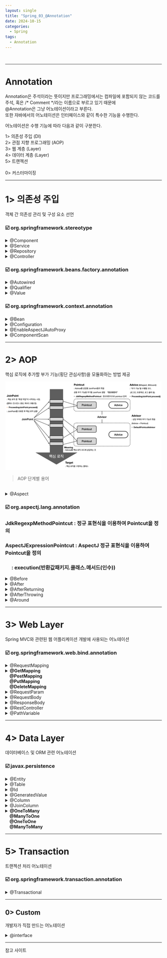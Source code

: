 ```yaml
---
layout: single
title: "Spring_03_@Annotation"
date: 2024-10-15
categories:
  - Spring
tags:
  - Annotation
---
```


<br>

---
# Annotation
Annotation은 주석이라는 뜻이지만 프로그래밍에서는 컴파일에 포함되지 않는 코드를 <br>
주석, 혹은 /* Comment */라는 이름으로 부르고 있기 때문에 <br>
@Annotation은 그냥 어노테이션이라고 부른다. <br>
또한 자바에서의 어노테이션은 인터페이스와 같이 특수한 기능을 수행한다. <br>


어노테이션은 수행 기능에 따라 다음과 같이 구분한다.<br>
> 
1> 의존성 주입 (DI) <br>
2> 관점 지향 프로그래밍 (AOP) <br>
3> 웹 계층 (Layer) <br>
4> 데이터 계층 (Layer) <br>
5> 트랜젝션 <br>
<br>
0> 커스터마이징 <br>

<hr>

# 1> 의존성 주입
객체 간 의존성 관리 및 구성 요소 선언 <br>

<h3>☑️ org.springframework.stereotype</h3>

<details>
<summary class="summary-title">@Component</summary>
<li class="font-lg">org.springframework.stereotype.Component</li>
<li class="font-lg">의존성 주입을 위한 기본 Annotation</li>
<li class="font-lg">개발자가 직접 작성한 Class를 Bean으로 등록하기 위한 어노테이션</li>
<li class="font-lg">@Configuration(ApplicationContext)의 @ComponentScan을 통해 <br>
&emsp;&emsp;자동으로 검색되어 Bean으로 등록된다.</li>

<details>
<summary>예시</summary>
<div markdown="1">

```java
@Component(value="testComponent")
public class ComponentClass {
	// private ComponentClass testComponent = new ComponenClass(); 와 같다.
}
```
</div>
</details>
</details>

<details>
<summary class="summary-title">@Service</summary>
<li class="font-lg">org.springframework.stereotype.Service</li>
<li class="font-lg">비즈니스 로직을 수행하는 Component</li>
<li class="font-lg">@Component와 동일하게 동작하지만 비즈니스 로직을 수행하는 클래스임을 명시할 때 작성한다.</li>
<details>
<summary>예시</summary>
<div markdown="1">

```java
@Service // @Component와 동일. 비즈니스 로직을 수행함을 명시
public class ServiceClass {
	// private ServiceClass serviceClass = new ServiceClass();	
}
```
</div>
</details>
</details>

<details>
<summary class="summary-title">@Repository</summary>
<li class="font-lg">org.springframework.stereotype.Repository</li>
<li class="font-lg">DAO _ DB와의 상호작용을 담당</li>
<li class="font-lg">예외 변환 (Exception Translation)</li>
<details>
<summary>예시</summary>
<div markdown="1">

```java
@Repository
public class TestDao {
	@Autowired
	private TestRepository repository; // sql문을 구현한 인터페이스 필드 멤버로 선언

	public List<TestDto> select() {
		return repository.findAll().stream().map( Test::toDto ).collect(Collectors.toList()); // 인터페이스의 반환값을 리턴
	}
}
```
</div>
</details>
</details>

<details>
<summary class="summary-title">@Controller</summary>
<li class="font-lg">org.springframework.stereotype.Controller</li>
<li class="font-lg">Spring MVC Controller 클래스</li>
<li class="font-lg">요청 처리 & 응답 반환</li>
<li class="font-lg">@RequestMapping과 함께 쓰인다.</li>
<details>
<summary>예시</summary>
<div markdown="1">

```java
@Controller
public class TestController {
	@Autowired // DB와 연결할 객체 @Repository를 필드 멤버로 활용
	private Dao dao;

	@GetMapping("/") // 요청 페이지가 없는 경우 welcome 페이지로 redirect
	public String index() {
		return "index"; // welcome page
	}
	@PostMapping("search") // 검색어를 전달하며 페이지를 요청할 경우 FormBean에 저장하여 Dao 메서드 호출
	public String search(Bean bean, org.springframework.ui.Model model) {
		model.addAttribute("list", dao.search(bean));
		return "result"; // templates/result.html 로 forward
	}
}
```
</div>
</details>
</details>


<h3>☑️ org.springframework.beans.factory.annotation</h3>

<details>
<summary class="summary-title">@Autowired</summary>
<li class="font-lg">org.springframework.beans.factory.annotation.Autowired</li>
<li class="font-lg">Constructor, setter, field에 사용</li>
<li class="font-lg">타입에 의한 매핑 (객체에 대한 의존성 : Bean 주입)</li>

<details>
<summary class="summary-title">Spring의 Bean 주입 3가지 방법</summary>
<ol>
<li class="font-lg">@Autowired</li>
<li class="font-lg">setter</li>
<li class="font-lg">@AllArgsConstructor (권장)</li>
</ol>
</details>

<details>
<summary>예시</summary>
<div markdown="1">

```java
@어노테이션
public class 클래스 {
	@Aurowired // 구현체를 주입받는다 
	private TestInterface interface; // 필드 인젝션

	@Autowired
	private Constructor(TestClass test) { // 생성자 인젝션
		this test = test;
	}
}
```
</div>
</details>
</details>


<details>
<summary class="summary-title">@Qualifier</summary>
<li class="font-lg">org.springframework.beans.factory.annotation.Qualifier</li>
<li class="font-lg">Bean으로 등록된 객체의 ID를 통해 주입받는다</li>
<li class="font-lg">@Autowired와 함께 쓰이며 타입이 아닌 Bean의 Id에 매핑할 때 쓰인다.</li>
<li class="font-lg">
	Bean객체의 ID를 찾지 못할 경우 <br>
	⛔️ 'NoSuchBeanDefinitionException' 발생 <br>
&emsp;&emsp;자연스럽게 Bean Id에 오타는 없는지 확인한다.
</li>
<details>
<summary>예시</summary>
<div markdown="1">

```java
@어노테이션
public class 클래스 {
	@Aurowired 
	@Qualifier(value="testImpl") // Bean의 ID와 매핑
	private TestInterface interface;
}
```
</div>
</details>
</details>


<details>
<summary class="summary-title">@Value</summary>
<li class="font-lg">org.springframework.beans.factory.annotation.Value</li>
<li class="font-lg">설정 파일(application.properties 또는 application.yml)에서 값을 읽어와 주입할 때 사용</li>
<li class="font-lg">멤버에 작성한다. _ 외부 클래스의 name값을 주입</li>
<details>
<summary>예시</summary>
<div markdown="1">

```java
	@Value("dataInfo.name") // 1> 외부 클래스의 name 값을 주입
	private String name; // name = dataInfo.getName(); 과 동일
	private String part;

	@Autowired // 어노테이션을 작성하지 않으면 주입되지 않는다. (당연한 얘기) 
	// xml 에서 <constructor-arg value="전산부"/> 를 입력 시 xml 설정값이 주입된다.
	public MyProcess(@Value("총무부") String part) { // @Value("#{dataInfo.part}") String part 가능
		this.part = part;	// 2> 생성자를 통해 part가 주입된다.
	}
```
</div>
</details>

<details>
<summary>예시 전문</summary>
<div markdown="1">

```java
package anno3_etc;

import org.springframework.beans.factory.annotation.Autowired;
import org.springframework.beans.factory.annotation.Value;
import org.springframework.stereotype.Service;

@Service // 비즈니스 로직을 수행할 클래스 : Service
public class MyProcess {
	// TODO 1015 Spring 05 _ 기타 어노테이션 _ SpEL _ @Value
	// SpEL : 동적으로 표현식을 해석.
	// #{표현식} : @Component로 작성된 클래스를 앞글자 소문자의 변수에 접근하여 getter()를 호출할 수 있다.

	// @Value는 멤버에 작성한다. : 1> 외부 클래스의 name값을 주입
	@Value("#{dataInfo.name}") // getName() 메서드를 호출한다.
	private String name;
	private String part;

	public MyProcess() {
		
	}
	
	@Autowired // 어노테이션을 작성하지 않으면 주입되지 않는다. (당연한 얘기) 
	// xml 에서 <constructor-arg value="전산부"/> 를 입력 시 xml 설정값이 주입된다.
	public MyProcess(@Value("총무부") String part) { // @Value("#{dataInfo.part}") String part 가능
		this.part = part;	// 2> 생성자를 통해 part가 주입된다.
	}
	
	@Value("#{dataInfo.job}") // public 으로 선언했기 때문에 바로 접근할 수 있다.
	private String job; 
	
	@Value("100")		// 새로운 변수에 값을 주입할 수도 있다.
	private int height;
	
	@Value("1, 2, 3, 4")	// 배열을 저장할 수도 있다.
	private int arr[];
	
	public void showResult () {
		System.out.println("name : " + name);
		System.out.println("part : " + part);
		System.out.println("job : " + job);
		System.out.println("height + 3 : " + (height + 3));
		System.out.println("arr : " + arr[0] + " " + arr[3]);
	}
}
```
</div>
</details>
</details>


<h3>☑️ org.springframework.context.annotation</h3>

<details>
<summary class="summary-title">@Bean</summary>
<li class="font-lg">org.springframework.context.annotation.Bean</li>
<li class="font-lg">개발자가 직접 제어가 불가능한 외부 라이브러리 등을 Bean으로 만들 때 사용되는 어노테이션</li>
<li class="font-lg">메서드를 통해서 Bean 정의</li>
<li class="font-lg">메서드의 반환 객체를 Spring 컨테이너 Bean으로 등록</li>
<details>
<summary>예시</summary>
<div markdown="1">

```java
@어노테이션
public class 클래스 {
	// ArrayList를 반환하며 Bean으로 등록한다. 
	// ArrayList<String> testArrayList = new ArrayList<>(); 와 동일
	@Bean(name="testArrayList") 
	public ArrayList<String> array() {
		return new ArrayList<String>();
	}
}
```
</div>
</details>
</details>


<details>
<summary class="summary-title">@Configuration</summary>
<li class="font-lg">org.springframework.context.annotation.Configuration</li>
<li class="font-lg">Spring 설정 클래스를 정의</li>

<details>
<summary>예시</summary>

<pre><code>
 &#064;Configuration
 public class AppConfig {
     &#064;Bean
     public MyBean myBean() {
         // instantiate, configure and return bean ...
     }
 }
</code></pre>

</details>

<details>
<summary>API 내용 확인</summary>
<div markdown="1">

```java
/*
 * Copyright 2002-2023 the original author or authors.
 *
 * Licensed under the Apache License, Version 2.0 (the "License");
 * you may not use this file except in compliance with the License.
 * You may obtain a copy of the License at
 *
 *      https://www.apache.org/licenses/LICENSE-2.0
 *
 * Unless required by applicable law or agreed to in writing, software
 * distributed under the License is distributed on an "AS IS" BASIS,
 * WITHOUT WARRANTIES OR CONDITIONS OF ANY KIND, either express or implied.
 * See the License for the specific language governing permissions and
 * limitations under the License.
 */

package org.springframework.context.annotation;

import java.lang.annotation.Documented;
import java.lang.annotation.ElementType;
import java.lang.annotation.Retention;
import java.lang.annotation.RetentionPolicy;
import java.lang.annotation.Target;

import org.springframework.beans.factory.annotation.Autowired;
import org.springframework.beans.factory.annotation.Value;
import org.springframework.core.annotation.AliasFor;
import org.springframework.stereotype.Component;

/**
 * Indicates that a class declares one or more {@link Bean @Bean} methods and
 * may be processed by the Spring container to generate bean definitions and
 * service requests for those beans at runtime, for example:
 *
 * <pre class="code">
 * &#064;Configuration
 * public class AppConfig {
 *
 *     &#064;Bean
 *     public MyBean myBean() {
 *         // instantiate, configure and return bean ...
 *     }
 * }</pre>
 *
 * <h2>Bootstrapping {@code @Configuration} classes</h2>
 *
 * <h3>Via {@code AnnotationConfigApplicationContext}</h3>
 *
 * <p>{@code @Configuration} classes are typically bootstrapped using either
 * {@link AnnotationConfigApplicationContext} or its web-capable variant,
 * {@link org.springframework.web.context.support.AnnotationConfigWebApplicationContext
 * AnnotationConfigWebApplicationContext}. A simple example with the former follows:
 *
 * <pre class="code">
 * AnnotationConfigApplicationContext ctx = new AnnotationConfigApplicationContext();
 * ctx.register(AppConfig.class);
 * ctx.refresh();
 * MyBean myBean = ctx.getBean(MyBean.class);
 * // use myBean ...
 * </pre>
 *
 * <p>See the {@link AnnotationConfigApplicationContext} javadocs for further details, and see
 * {@link org.springframework.web.context.support.AnnotationConfigWebApplicationContext
 * AnnotationConfigWebApplicationContext} for web configuration instructions in a
 * {@code Servlet} container.
 *
 * <h3>Via Spring {@code <beans>} XML</h3>
 *
 * <p>As an alternative to registering {@code @Configuration} classes directly against an
 * {@code AnnotationConfigApplicationContext}, {@code @Configuration} classes may be
 * declared as normal {@code <bean>} definitions within Spring XML files:
 *
 * <pre class="code">
 * &lt;beans&gt;
 *    &lt;context:annotation-config/&gt;
 *    &lt;bean class="com.acme.AppConfig"/&gt;
 * &lt;/beans&gt;
 * </pre>
 *
 * <p>In the example above, {@code <context:annotation-config/>} is required in order to
 * enable {@link ConfigurationClassPostProcessor} and other annotation-related
 * post processors that facilitate handling {@code @Configuration} classes.
 *
 * <h3>Via component scanning</h3>
 *
 * <p>Since {@code @Configuration} is meta-annotated with {@link Component @Component},
 * {@code @Configuration} classes are candidates for component scanning &mdash;
 * for example, using {@link ComponentScan @ComponentScan} or Spring XML's
 * {@code <context:component-scan/>} element &mdash; and therefore may also take
 * advantage of {@link Autowired @Autowired}/{@link jakarta.inject.Inject @Inject}
 * like any regular {@code @Component}. In particular, if a single constructor is
 * present, autowiring semantics will be applied transparently for that constructor:
 *
 * <pre class="code">
 * &#064;Configuration
 * public class AppConfig {
 *
 *     private final SomeBean someBean;
 *
 *     public AppConfig(SomeBean someBean) {
 *         this.someBean = someBean;
 *     }
 *
 *     // &#064;Bean definition using "SomeBean"
 *
 * }</pre>
 *
 * <p>{@code @Configuration} classes may not only be bootstrapped using component
 * scanning, but may also themselves <em>configure</em> component scanning using
 * the {@link ComponentScan @ComponentScan} annotation:
 *
 * <pre class="code">
 * &#064;Configuration
 * &#064;ComponentScan("com.acme.app.services")
 * public class AppConfig {
 *     // various &#064;Bean definitions ...
 * }</pre>
 *
 * <p>See the {@link ComponentScan @ComponentScan} javadocs for details.
 *
 * <h2>Working with externalized values</h2>
 *
 * <h3>Using the {@code Environment} API</h3>
 *
 * <p>Externalized values may be looked up by injecting the Spring
 * {@link org.springframework.core.env.Environment} into a {@code @Configuration}
 * class &mdash; for example, using the {@code @Autowired} annotation:
 *
 * <pre class="code">
 * &#064;Configuration
 * public class AppConfig {
 *
 *     &#064;Autowired Environment env;
 *
 *     &#064;Bean
 *     public MyBean myBean() {
 *         MyBean myBean = new MyBean();
 *         myBean.setName(env.getProperty("bean.name"));
 *         return myBean;
 *     }
 * }</pre>
 *
 * <p>Properties resolved through the {@code Environment} reside in one or more "property
 * source" objects, and {@code @Configuration} classes may contribute property sources to
 * the {@code Environment} object using the {@link PropertySource @PropertySource}
 * annotation:
 *
 * <pre class="code">
 * &#064;Configuration
 * &#064;PropertySource("classpath:/com/acme/app.properties")
 * public class AppConfig {
 *
 *     &#064;Inject Environment env;
 *
 *     &#064;Bean
 *     public MyBean myBean() {
 *         return new MyBean(env.getProperty("bean.name"));
 *     }
 * }</pre>
 *
 * <p>See the {@link org.springframework.core.env.Environment Environment}
 * and {@link PropertySource @PropertySource} javadocs for further details.
 *
 * <h3>Using the {@code @Value} annotation</h3>
 *
 * <p>Externalized values may be injected into {@code @Configuration} classes using
 * the {@link Value @Value} annotation:
 *
 * <pre class="code">
 * &#064;Configuration
 * &#064;PropertySource("classpath:/com/acme/app.properties")
 * public class AppConfig {
 *
 *     &#064;Value("${bean.name}") String beanName;
 *
 *     &#064;Bean
 *     public MyBean myBean() {
 *         return new MyBean(beanName);
 *     }
 * }</pre>
 *
 * <p>This approach is often used in conjunction with Spring's
 * {@link org.springframework.context.support.PropertySourcesPlaceholderConfigurer
 * PropertySourcesPlaceholderConfigurer} that can be enabled <em>automatically</em>
 * in XML configuration via {@code <context:property-placeholder/>} or <em>explicitly</em>
 * in a {@code @Configuration} class via a dedicated {@code static} {@code @Bean} method
 * (see "a note on BeanFactoryPostProcessor-returning {@code @Bean} methods" of
 * {@link Bean @Bean}'s javadocs for details). Note, however, that explicit registration
 * of a {@code PropertySourcesPlaceholderConfigurer} via a {@code static} {@code @Bean}
 * method is typically only required if you need to customize configuration such as the
 * placeholder syntax, etc. Specifically, if no bean post-processor (such as a
 * {@code PropertySourcesPlaceholderConfigurer}) has registered an <em>embedded value
 * resolver</em> for the {@code ApplicationContext}, Spring will register a default
 * <em>embedded value resolver</em> which resolves placeholders against property sources
 * registered in the {@code Environment}. See the section below on composing
 * {@code @Configuration} classes with Spring XML using {@code @ImportResource}; see
 * the {@link Value @Value} javadocs; and see the {@link Bean @Bean} javadocs for details
 * on working with {@code BeanFactoryPostProcessor} types such as
 * {@code PropertySourcesPlaceholderConfigurer}.
 *
 * <h2>Composing {@code @Configuration} classes</h2>
 *
 * <h3>With the {@code @Import} annotation</h3>
 *
 * <p>{@code @Configuration} classes may be composed using the {@link Import @Import} annotation,
 * similar to the way that {@code <import>} works in Spring XML. Because
 * {@code @Configuration} objects are managed as Spring beans within the container,
 * imported configurations may be injected &mdash; for example, via constructor injection:
 *
 * <pre class="code">
 * &#064;Configuration
 * public class DatabaseConfig {
 *
 *     &#064;Bean
 *     public DataSource dataSource() {
 *         // instantiate, configure and return DataSource
 *     }
 * }
 *
 * &#064;Configuration
 * &#064;Import(DatabaseConfig.class)
 * public class AppConfig {
 *
 *     private final DatabaseConfig dataConfig;
 *
 *     public AppConfig(DatabaseConfig dataConfig) {
 *         this.dataConfig = dataConfig;
 *     }
 *
 *     &#064;Bean
 *     public MyBean myBean() {
 *         // reference the dataSource() bean method
 *         return new MyBean(dataConfig.dataSource());
 *     }
 * }</pre>
 *
 * <p>Now both {@code AppConfig} and the imported {@code DatabaseConfig} can be bootstrapped
 * by registering only {@code AppConfig} against the Spring context:
 *
 * <pre class="code">
 * new AnnotationConfigApplicationContext(AppConfig.class);</pre>
 *
 * <h3>With the {@code @Profile} annotation</h3>
 *
 * <p>{@code @Configuration} classes may be marked with the {@link Profile @Profile} annotation to
 * indicate they should be processed only if a given profile or profiles are <em>active</em>:
 *
 * <pre class="code">
 * &#064;Profile("development")
 * &#064;Configuration
 * public class EmbeddedDatabaseConfig {
 *
 *     &#064;Bean
 *     public DataSource dataSource() {
 *         // instantiate, configure and return embedded DataSource
 *     }
 * }
 *
 * &#064;Profile("production")
 * &#064;Configuration
 * public class ProductionDatabaseConfig {
 *
 *     &#064;Bean
 *     public DataSource dataSource() {
 *         // instantiate, configure and return production DataSource
 *     }
 * }</pre>
 *
 * <p>Alternatively, you may also declare profile conditions at the {@code @Bean} method level
 * &mdash; for example, for alternative bean variants within the same configuration class:
 *
 * <pre class="code">
 * &#064;Configuration
 * public class ProfileDatabaseConfig {
 *
 *     &#064;Bean("dataSource")
 *     &#064;Profile("development")
 *     public DataSource embeddedDatabase() { ... }
 *
 *     &#064;Bean("dataSource")
 *     &#064;Profile("production")
 *     public DataSource productionDatabase() { ... }
 * }</pre>
 *
 * <p>See the {@link Profile @Profile} and {@link org.springframework.core.env.Environment}
 * javadocs for further details.
 *
 * <h3>With Spring XML using the {@code @ImportResource} annotation</h3>
 *
 * <p>As mentioned above, {@code @Configuration} classes may be declared as regular Spring
 * {@code <bean>} definitions within Spring XML files. It is also possible to
 * import Spring XML configuration files into {@code @Configuration} classes using
 * the {@link ImportResource @ImportResource} annotation. Bean definitions imported from
 * XML can be injected &mdash; for example, using the {@code @Inject} annotation:
 *
 * <pre class="code">
 * &#064;Configuration
 * &#064;ImportResource("classpath:/com/acme/database-config.xml")
 * public class AppConfig {
 *
 *     &#064;Inject DataSource dataSource; // from XML
 *
 *     &#064;Bean
 *     public MyBean myBean() {
 *         // inject the XML-defined dataSource bean
 *         return new MyBean(this.dataSource);
 *     }
 * }</pre>
 *
 * <h3>With nested {@code @Configuration} classes</h3>
 *
 * <p>{@code @Configuration} classes may be nested within one another as follows:
 *
 * <pre class="code">
 * &#064;Configuration
 * public class AppConfig {
 *
 *     &#064;Inject DataSource dataSource;
 *
 *     &#064;Bean
 *     public MyBean myBean() {
 *         return new MyBean(dataSource);
 *     }
 *
 *     &#064;Configuration
 *     static class DatabaseConfig {
 *         &#064;Bean
 *         DataSource dataSource() {
 *             return new EmbeddedDatabaseBuilder().build();
 *         }
 *     }
 * }</pre>
 *
 * <p>When bootstrapping such an arrangement, only {@code AppConfig} need be registered
 * against the application context. By virtue of being a nested {@code @Configuration}
 * class, {@code DatabaseConfig} <em>will be registered automatically</em>. This avoids
 * the need to use an {@code @Import} annotation when the relationship between
 * {@code AppConfig} and {@code DatabaseConfig} is already implicitly clear.
 *
 * <p>Note also that nested {@code @Configuration} classes can be used to good effect
 * with the {@code @Profile} annotation to provide two options of the same bean to the
 * enclosing {@code @Configuration} class.
 *
 * <h2>Configuring lazy initialization</h2>
 *
 * <p>By default, {@code @Bean} methods will be <em>eagerly instantiated</em> at container
 * bootstrap time.  To avoid this, {@code @Configuration} may be used in conjunction with
 * the {@link Lazy @Lazy} annotation to indicate that all {@code @Bean} methods declared
 * within the class are by default lazily initialized. Note that {@code @Lazy} may be used
 * on individual {@code @Bean} methods as well.
 *
 * <h2>Testing support for {@code @Configuration} classes</h2>
 *
 * <p>The Spring <em>TestContext framework</em> available in the {@code spring-test} module
 * provides the {@code @ContextConfiguration} annotation which can accept an array of
 * <em>component class</em> references &mdash; typically {@code @Configuration} or
 * {@code @Component} classes.
 *
 * <pre class="code">
 * &#064;ExtendWith(SpringExtension.class)
 * &#064;ContextConfiguration(classes = {AppConfig.class, DatabaseConfig.class})
 * class MyTests {
 *
 *     &#064;Autowired MyBean myBean;
 *
 *     &#064;Autowired DataSource dataSource;
 *
 *     &#064;Test
 *     void test() {
 *         // assertions against myBean ...
 *     }
 * }</pre>
 *
 * <p>See the
 * <a href="https://docs.spring.io/spring/docs/current/spring-framework-reference/testing.html#testcontext-framework">TestContext framework</a>
 * reference documentation for details.
 *
 * <h2>Enabling built-in Spring features using {@code @Enable} annotations</h2>
 *
 * <p>Spring features such as asynchronous method execution, scheduled task execution,
 * annotation driven transaction management, and even Spring MVC can be enabled and
 * configured from {@code @Configuration} classes using their respective "{@code @Enable}"
 * annotations. See
 * {@link org.springframework.scheduling.annotation.EnableAsync @EnableAsync},
 * {@link org.springframework.scheduling.annotation.EnableScheduling @EnableScheduling},
 * {@link org.springframework.transaction.annotation.EnableTransactionManagement @EnableTransactionManagement},
 * {@link org.springframework.context.annotation.EnableAspectJAutoProxy @EnableAspectJAutoProxy},
 * and {@link org.springframework.web.servlet.config.annotation.EnableWebMvc @EnableWebMvc}
 * for details.
 *
 * <h2>Constraints when authoring {@code @Configuration} classes</h2>
 *
 * <ul>
 * <li>Configuration classes must be provided as classes (i.e. not as instances returned
 * from factory methods), allowing for runtime enhancements through a generated subclass.
 * <li>Configuration classes must be non-final (allowing for subclasses at runtime),
 * unless the {@link #proxyBeanMethods() proxyBeanMethods} flag is set to {@code false}
 * in which case no runtime-generated subclass is necessary.
 * <li>Configuration classes must be non-local (i.e. may not be declared within a method).
 * <li>Any nested configuration classes must be declared as {@code static}.
 * <li>{@code @Bean} methods may not in turn create further configuration classes
 * (any such instances will be treated as regular beans, with their configuration
 * annotations remaining undetected).
 * </ul>
 *
 * @author Rod Johnson
 * @author Chris Beams
 * @author Juergen Hoeller
 * @since 3.0
 * @see Bean
 * @see Profile
 * @see Import
 * @see ImportResource
 * @see ComponentScan
 * @see Lazy
 * @see PropertySource
 * @see AnnotationConfigApplicationContext
 * @see ConfigurationClassPostProcessor
 * @see org.springframework.core.env.Environment
 * @see org.springframework.test.context.ContextConfiguration
 */
@Target(ElementType.TYPE)
@Retention(RetentionPolicy.RUNTIME)
@Documented
@Component
public @interface Configuration {

	/**
	 * Explicitly specify the name of the Spring bean definition associated with the
	 * {@code @Configuration} class. If left unspecified (the common case), a bean
	 * name will be automatically generated.
	 * <p>The custom name applies only if the {@code @Configuration} class is picked
	 * up via component scanning or supplied directly to an
	 * {@link AnnotationConfigApplicationContext}. If the {@code @Configuration} class
	 * is registered as a traditional XML bean definition, the name/id of the bean
	 * element will take precedence.
	 * <p>Alias for {@link Component#value}.
	 * @return the explicit component name, if any (or empty String otherwise)
	 * @see AnnotationBeanNameGenerator
	 */
	@AliasFor(annotation = Component.class)
	String value() default "";

	/**
	 * Specify whether {@code @Bean} methods should get proxied in order to enforce
	 * bean lifecycle behavior, e.g. to return shared singleton bean instances even
	 * in case of direct {@code @Bean} method calls in user code. This feature
	 * requires method interception, implemented through a runtime-generated CGLIB
	 * subclass which comes with limitations such as the configuration class and
	 * its methods not being allowed to declare {@code final}.
	 * <p>The default is {@code true}, allowing for 'inter-bean references' via direct
	 * method calls within the configuration class as well as for external calls to
	 * this configuration's {@code @Bean} methods, e.g. from another configuration class.
	 * If this is not needed since each of this particular configuration's {@code @Bean}
	 * methods is self-contained and designed as a plain factory method for container use,
	 * switch this flag to {@code false} in order to avoid CGLIB subclass processing.
	 * <p>Turning off bean method interception effectively processes {@code @Bean}
	 * methods individually like when declared on non-{@code @Configuration} classes,
	 * a.k.a. "@Bean Lite Mode" (see {@link Bean @Bean's javadoc}). It is therefore
	 * behaviorally equivalent to removing the {@code @Configuration} stereotype.
	 * @since 5.2
	 */
	boolean proxyBeanMethods() default true;

	/**
	 * Specify whether {@code @Bean} methods need to have unique method names,
	 * raising an exception otherwise in order to prevent accidental overloading.
	 * <p>The default is {@code true}, preventing accidental method overloads which
	 * get interpreted as overloaded factory methods for the same bean definition
	 * (as opposed to separate bean definitions with individual conditions etc).
	 * Switch this flag to {@code false} in order to allow for method overloading
	 * according to those semantics, accepting the risk for accidental overlaps.
	 * @since 6.0
	 */
	boolean enforceUniqueMethods() default true;

}
```
</div>
</details>
</details>


<details>
<summary class="summary-title">@EnableAspectJAutoProxy</summary>
<li class="font-lg">org.springframework.context.annotation.EnableAspectJAutoProxy</li>
<li class="font-lg">@Aspect 어노테이션이 있는 부가 기능을 처리</li>
<li class="font-lg">@Configuration과 함께 쓰인다.</li>
<li class="font-lg">&lt;aop:aspectj-autoproxy&gt; XML element와 유사</li>
<br>
<li class="font-lg">Spring AOP : Dynamic Proxy _ 인터페이스를 구현해서 객체에 간접적으로 접근</li>
<li class="font-lg">AspectJ AOP : BCI (Byte Code Instrumentation) _ 바이트 코드를 직접 수정</li>
<br>
<li class="font-lg">(proxyTargetClass = true) : </li>

<details>
<summary>API 내용 확인</summary>

<details>
<summary>View Comments</summary>

<div markdown="1">

```java
/*
 * Copyright 2002-2021 the original author or authors.
 *
 * Licensed under the Apache License, Version 2.0 (the "License");
 * you may not use this file except in compliance with the License.
 * You may obtain a copy of the License at
 *
 *      https://www.apache.org/licenses/LICENSE-2.0
 *
 * Unless required by applicable law or agreed to in writing, software
 * distributed under the License is distributed on an "AS IS" BASIS,
 * WITHOUT WARRANTIES OR CONDITIONS OF ANY KIND, either express or implied.
 * See the License for the specific language governing permissions and
 * limitations under the License.
 */

package org.springframework.context.annotation;

import java.lang.annotation.Documented;
import java.lang.annotation.ElementType;
import java.lang.annotation.Retention;
import java.lang.annotation.RetentionPolicy;
import java.lang.annotation.Target;

/**
 * Enables support for handling components marked with AspectJ's {@code @Aspect} annotation,
 * similar to functionality found in Spring's {@code <aop:aspectj-autoproxy>} XML element.
 * To be used on @{@link Configuration} classes as follows:
 *
 * <pre class="code">
 * &#064;Configuration
 * &#064;EnableAspectJAutoProxy
 * public class AppConfig {
 *
 *     &#064;Bean
 *     public FooService fooService() {
 *         return new FooService();
 *     }
 *
 *     &#064;Bean
 *     public MyAspect myAspect() {
 *         return new MyAspect();
 *     }
 * }</pre>
 *
 * Where {@code FooService} is a typical POJO component and {@code MyAspect} is an
 * {@code @Aspect}-style aspect:
 *
 * <pre class="code">
 * public class FooService {
 *
 *     // various methods
 * }</pre>
 *
 * <pre class="code">
 * &#064;Aspect
 * public class MyAspect {
 *
 *     &#064;Before("execution(* FooService+.*(..))")
 *     public void advice() {
 *         // advise FooService methods as appropriate
 *     }
 * }</pre>
 *
 * In the scenario above, {@code @EnableAspectJAutoProxy} ensures that {@code MyAspect}
 * will be properly processed and that {@code FooService} will be proxied mixing in the
 * advice that it contributes.
 *
 * <p>Users can control the type of proxy that gets created for {@code FooService} using
 * the {@link #proxyTargetClass()} attribute. The following enables CGLIB-style 'subclass'
 * proxies as opposed to the default interface-based JDK proxy approach.
 *
 * <pre class="code">
 * &#064;Configuration
 * &#064;EnableAspectJAutoProxy(proxyTargetClass=true)
 * public class AppConfig {
 *     // ...
 * }</pre>
 *
 * <p>Note that {@code @Aspect} beans may be component-scanned like any other.
 * Simply mark the aspect with both {@code @Aspect} and {@code @Component}:
 *
 * <pre class="code">
 * package com.foo;
 *
 * &#064;Component
 * public class FooService { ... }
 *
 * &#064;Aspect
 * &#064;Component
 * public class MyAspect { ... }</pre>
 *
 * Then use the @{@link ComponentScan} annotation to pick both up:
 *
 * <pre class="code">
 * &#064;Configuration
 * &#064;ComponentScan("com.foo")
 * &#064;EnableAspectJAutoProxy
 * public class AppConfig {
 *
 *     // no explicit &#064;Bean definitions required
 * }</pre>
 *
 * <b>Note: {@code @EnableAspectJAutoProxy} applies to its local application context only,
 * allowing for selective proxying of beans at different levels.</b> Please redeclare
 * {@code @EnableAspectJAutoProxy} in each individual context, e.g. the common root web
 * application context and any separate {@code DispatcherServlet} application contexts,
 * if you need to apply its behavior at multiple levels.
 *
 * <p>This feature requires the presence of {@code aspectjweaver} on the classpath.
 * While that dependency is optional for {@code spring-aop} in general, it is required
 * for {@code @EnableAspectJAutoProxy} and its underlying facilities.
 *
 * @author Chris Beams
 * @author Juergen Hoeller
 * @since 3.1
 * @see org.aspectj.lang.annotation.Aspect
 */
@Target(ElementType.TYPE)
@Retention(RetentionPolicy.RUNTIME)
@Documented
@Import(AspectJAutoProxyRegistrar.class)
public @interface EnableAspectJAutoProxy {

	/**
	 * Indicate whether subclass-based (CGLIB) proxies are to be created as opposed
	 * to standard Java interface-based proxies. The default is {@code false}.
	 */
	boolean proxyTargetClass() default false;

	/**
	 * Indicate that the proxy should be exposed by the AOP framework as a {@code ThreadLocal}
	 * for retrieval via the {@link org.springframework.aop.framework.AopContext} class.
	 * Off by default, i.e. no guarantees that {@code AopContext} access will work.
	 * @since 4.3.1
	 */
	boolean exposeProxy() default false;

}
```
</div>


</details>

<pre><code>
&#064;Configuration
&#064;EnableAspectJAutoProxy(proxyTargetClass = true)
public class AppConfig {
    &#064;Bean
    public FooService fooService() {
        return new FooService();
    }
    &#064;Bean
    public MyAspect myAspect() {
        return new MyAspect();
    }
}
</code></pre>
<br>

<pre>
FooService는 일반 클래스이고
MyAspect 클래스는 @Aspect의 부가 기능에 해당한다.
FooService의 모든 메서드가 실행되기 이전에 MyAspect의 advice()가 실행되도록 한다.
</pre>

<br>
<pre><code>
public class FooService {
    // various methods
}
</code></pre>

<pre><code>
&#064;Aspect
public class MyAspect {
    &#064;Before("execution(* FooService+.*(..))")
    public void advice() {
        // advise FooService methods as appropriate
    }
}
</code></pre>

</details>
</details>



<details>
<summary class="summary-title">@ComponentScan</summary>
<li class="font-lg">org.springframework.context.annotation.ComponentScan</li>
<li class="font-lg">패키지를 설정하여 패키지 내 컴포넌트 스캔</li>
<li class="font-lg">
	대상 파일이 ApplicationContext 파일이 속한 패키지 외부에 있는 경우 <br>
&emsp;&ensp;명시적으로 패키지를 작성해야한다.<br>
</li>

<details>
<summary>API 내용 확인</summary>

<details>
<summary>View Comments</summary>
<div markdown="1">

```java
/*
 * Copyright 2002-2023 the original author or authors.
 *
 * Licensed under the Apache License, Version 2.0 (the "License");
 * you may not use this file except in compliance with the License.
 * You may obtain a copy of the License at
 *
 *      https://www.apache.org/licenses/LICENSE-2.0
 *
 * Unless required by applicable law or agreed to in writing, software
 * distributed under the License is distributed on an "AS IS" BASIS,
 * WITHOUT WARRANTIES OR CONDITIONS OF ANY KIND, either express or implied.
 * See the License for the specific language governing permissions and
 * limitations under the License.
 */

package org.springframework.context.annotation;

import java.lang.annotation.Documented;
import java.lang.annotation.ElementType;
import java.lang.annotation.Repeatable;
import java.lang.annotation.Retention;
import java.lang.annotation.RetentionPolicy;
import java.lang.annotation.Target;

import org.springframework.beans.factory.support.BeanNameGenerator;
import org.springframework.core.annotation.AliasFor;
import org.springframework.core.type.filter.TypeFilter;

/**
 * Configures component scanning directives for use with {@link Configuration @Configuration}
 * classes.
 *
 * <p>Provides support comparable to Spring's {@code <context:component-scan>}
 * XML namespace element.
 *
 * <p>Either {@link #basePackageClasses} or {@link #basePackages} (or its alias
 * {@link #value}) may be specified to define specific packages to scan. If specific
 * packages are not defined, scanning will occur recursively beginning with the
 * package of the class that declares this annotation.
 *
 * <p>Note that the {@code <context:component-scan>} element has an
 * {@code annotation-config} attribute; however, this annotation does not. This is because
 * in almost all cases when using {@code @ComponentScan}, default annotation config
 * processing (e.g. processing {@code @Autowired} and friends) is assumed. Furthermore,
 * when using {@link AnnotationConfigApplicationContext}, annotation config processors are
 * always registered, meaning that any attempt to disable them at the
 * {@code @ComponentScan} level would be ignored.
 *
 * <p>See {@link Configuration @Configuration}'s Javadoc for usage examples.
 *
 * <p>{@code @ComponentScan} can be used as a <em>{@linkplain Repeatable repeatable}</em>
 * annotation. {@code @ComponentScan} may also be used as a <em>meta-annotation</em>
 * to create custom <em>composed annotations</em> with attribute overrides.
 *
 * <p>Locally declared {@code @ComponentScan} annotations always take precedence
 * over and effectively <em>hide</em> {@code @ComponentScan} meta-annotations,
 * which allows explicit local configuration to override configuration that is
 * <em>meta-present</em> (including composed annotations meta-annotated with
 * {@code @ComponentScan}).
 *
 * @author Chris Beams
 * @author Juergen Hoeller
 * @author Sam Brannen
 * @since 3.1
 * @see Configuration
 */
@Retention(RetentionPolicy.RUNTIME)
@Target(ElementType.TYPE)
@Documented
@Repeatable(ComponentScans.class)
public @interface ComponentScan {

	/**
	 * Alias for {@link #basePackages}.
	 * <p>Allows for more concise annotation declarations if no other attributes
	 * are needed &mdash; for example, {@code @ComponentScan("org.my.pkg")}
	 * instead of {@code @ComponentScan(basePackages = "org.my.pkg")}.
	 */
	@AliasFor("basePackages")
	String[] value() default {};

	/**
	 * Base packages to scan for annotated components.
	 * <p>{@link #value} is an alias for (and mutually exclusive with) this
	 * attribute.
	 * <p>Use {@link #basePackageClasses} for a type-safe alternative to
	 * String-based package names.
	 */
	@AliasFor("value")
	String[] basePackages() default {};

	/**
	 * Type-safe alternative to {@link #basePackages} for specifying the packages
	 * to scan for annotated components. The package of each class specified will be scanned.
	 * <p>Consider creating a special no-op marker class or interface in each package
	 * that serves no purpose other than being referenced by this attribute.
	 */
	Class<?>[] basePackageClasses() default {};

	/**
	 * The {@link BeanNameGenerator} class to be used for naming detected components
	 * within the Spring container.
	 * <p>The default value of the {@link BeanNameGenerator} interface itself indicates
	 * that the scanner used to process this {@code @ComponentScan} annotation should
	 * use its inherited bean name generator, e.g. the default
	 * {@link AnnotationBeanNameGenerator} or any custom instance supplied to the
	 * application context at bootstrap time.
	 * @see AnnotationConfigApplicationContext#setBeanNameGenerator(BeanNameGenerator)
	 * @see AnnotationBeanNameGenerator
	 * @see FullyQualifiedAnnotationBeanNameGenerator
	 */
	Class<? extends BeanNameGenerator> nameGenerator() default BeanNameGenerator.class;

	/**
	 * The {@link ScopeMetadataResolver} to be used for resolving the scope of detected components.
	 */
	Class<? extends ScopeMetadataResolver> scopeResolver() default AnnotationScopeMetadataResolver.class;

	/**
	 * Indicates whether proxies should be generated for detected components, which may be
	 * necessary when using scopes in a proxy-style fashion.
	 * <p>The default is defer to the default behavior of the component scanner used to
	 * execute the actual scan.
	 * <p>Note that setting this attribute overrides any value set for {@link #scopeResolver}.
	 * @see ClassPathBeanDefinitionScanner#setScopedProxyMode(ScopedProxyMode)
	 */
	ScopedProxyMode scopedProxy() default ScopedProxyMode.DEFAULT;

	/**
	 * Controls the class files eligible for component detection.
	 * <p>Consider use of {@link #includeFilters} and {@link #excludeFilters}
	 * for a more flexible approach.
	 */
	String resourcePattern() default ClassPathScanningCandidateComponentProvider.DEFAULT_RESOURCE_PATTERN;

	/**
	 * Indicates whether automatic detection of classes annotated with {@code @Component}
	 * {@code @Repository}, {@code @Service}, or {@code @Controller} should be enabled.
	 */
	boolean useDefaultFilters() default true;

	/**
	 * Specifies which types are eligible for component scanning.
	 * <p>Further narrows the set of candidate components from everything in {@link #basePackages}
	 * to everything in the base packages that matches the given filter or filters.
	 * <p>Note that these filters will be applied in addition to the default filters, if specified.
	 * Any type under the specified base packages which matches a given filter will be included,
	 * even if it does not match the default filters (i.e. is not annotated with {@code @Component}).
	 * @see #resourcePattern()
	 * @see #useDefaultFilters()
	 */
	Filter[] includeFilters() default {};

	/**
	 * Specifies which types are not eligible for component scanning.
	 * @see #resourcePattern
	 */
	Filter[] excludeFilters() default {};

	/**
	 * Specify whether scanned beans should be registered for lazy initialization.
	 * <p>Default is {@code false}; switch this to {@code true} when desired.
	 * @since 4.1
	 */
	boolean lazyInit() default false;


	/**
	 * Declares the type filter to be used as an {@linkplain ComponentScan#includeFilters
	 * include filter} or {@linkplain ComponentScan#excludeFilters exclude filter}.
	 */
	@Retention(RetentionPolicy.RUNTIME)
	@Target({})
	@interface Filter {

		/**
		 * The type of filter to use.
		 * <p>Default is {@link FilterType#ANNOTATION}.
		 * @see #classes
		 * @see #pattern
		 */
		FilterType type() default FilterType.ANNOTATION;

		/**
		 * Alias for {@link #classes}.
		 * @see #classes
		 */
		@AliasFor("classes")
		Class<?>[] value() default {};

		/**
		 * The class or classes to use as the filter.
		 * <p>The following table explains how the classes will be interpreted
		 * based on the configured value of the {@link #type} attribute.
		 * <table border="1">
		 * <tr><th>{@code FilterType}</th><th>Class Interpreted As</th></tr>
		 * <tr><td>{@link FilterType#ANNOTATION ANNOTATION}</td>
		 * <td>the annotation itself</td></tr>
		 * <tr><td>{@link FilterType#ASSIGNABLE_TYPE ASSIGNABLE_TYPE}</td>
		 * <td>the type that detected components should be assignable to</td></tr>
		 * <tr><td>{@link FilterType#CUSTOM CUSTOM}</td>
		 * <td>an implementation of {@link TypeFilter}</td></tr>
		 * </table>
		 * <p>When multiple classes are specified, <em>OR</em> logic is applied
		 * &mdash; for example, "include types annotated with {@code @Foo} OR {@code @Bar}".
		 * <p>Custom {@link TypeFilter TypeFilters} may optionally implement any of the
		 * following {@link org.springframework.beans.factory.Aware Aware} interfaces, and
		 * their respective methods will be called prior to {@link TypeFilter#match match}:
		 * <ul>
		 * <li class="font-lg">{@link org.springframework.context.EnvironmentAware EnvironmentAware}</li>
		 * <li class="font-lg">{@link org.springframework.beans.factory.BeanFactoryAware BeanFactoryAware}
		 * <li class="font-lg">{@link org.springframework.beans.factory.BeanClassLoaderAware BeanClassLoaderAware}
		 * <li class="font-lg">{@link org.springframework.context.ResourceLoaderAware ResourceLoaderAware}
		 * </ul>
		 * <p>Specifying zero classes is permitted but will have no effect on component
		 * scanning.
		 * @since 4.2
		 * @see #value
		 * @see #type
		 */
		@AliasFor("value")
		Class<?>[] classes() default {};

		/**
		 * The pattern (or patterns) to use for the filter, as an alternative
		 * to specifying a Class {@link #value}.
		 * <p>If {@link #type} is set to {@link FilterType#ASPECTJ ASPECTJ},
		 * this is an AspectJ type pattern expression. If {@link #type} is
		 * set to {@link FilterType#REGEX REGEX}, this is a regex pattern
		 * for the fully-qualified class names to match.
		 * @see #type
		 * @see #classes
		 */
		String[] pattern() default {};

	}

}
```
</div>
</details>

<div markdown="1">

```java
package org.springframework.context.annotation;
@Retention(RetentionPolicy.RUNTIME)
@Target(ElementType.TYPE)
@Documented
@Repeatable(ComponentScans.class)
public @interface ComponentScan {

    /**
     * Alias for {@link #basePackages}.
     * <p>Allows for more concise annotation declarations if no other attributes
     * are needed &mdash; for example, {@code @ComponentScan("org.my.pkg")}
     * instead of {@code @ComponentScan(basePackages = "org.my.pkg")}.
     */
    @AliasFor("basePackages")
    String[] value() default {};

    /**
     * Base packages to scan for annotated components.
     * <p>{@link #value} is an alias for (and mutually exclusive with) this
     * attribute.
     * <p>Use {@link #basePackageClasses} for a type-safe alternative to
     * String-based package names.
     */
    @AliasFor("value")
    String[] basePackages() default {};
```
</div>
</details>

</details>

<hr>

# 2> AOP
핵심 로직에 추가할 부가 기능(횡단 관심사항)을 모듈화하는 방법 제공

![](/assets/image/2024-10-16-Spring_AOP_용어.png)
> AOP 단계별 용어

<br>

<details>
<summary class="summary-title">@Aspect</summary>
<li class="font-lg">org.springframework.stereotype.Aspect</li>
<li class="font-lg">AOP에서 사용하는 관점(Aspect)을 정의하는 클래스</li>
<li class="font-lg">포인트컷(Pointcut)과 어드바이스(Advice)를 포함</li>

<details>
<summary>예시 : 로그 출력 Advice</summary>

<div markdown="1">

```java
package aopex2;

import org.aspectj.lang.ProceedingJoinPoint;
import org.aspectj.lang.annotation.Around;
import org.aspectj.lang.annotation.Aspect;
import org.springframework.stereotype.Component;
import org.springframework.util.StopWatch;

@Aspect // @Aspect (부가 기능)
@Component // 클래스
public class LoggingAdvice {

    // @Around : 핵심 로직 앞뒤에 Aspect(부가 기능) 추가
    @Around("execution(* *..*LogicInter*.*(..)) or execution(public void selectAll())") 
    public Object logging(ProceedingJoinPoint joinPoint) throws Throwable {
        // 핵심 메서드 수행 전 처리 전 내용 "Aspect" : 인증(로그인), 트랜젝션, 로그 출력 등
        // JoinPoint.getSignature() : 설정된 메서드명을 반환 "return : Signature (인터페이스)"
        String methodName = String.valueOf(joinPoint.getSignature()); 
        
        // org.springframework.util.StopWatch : 소요 시간 확인용
        StopWatch stopWatch = new StopWatch();
        stopWatch.start();
        System.out.println(methodName + " 시작 전 작업");
        
        /* 핵심 로직 중 설정된 메서드 : pointcut _ "interceptor 대상" */
        Object object = joinPoint.proceed(); // Annotation 적용 시 뒤에 가려져서 보이지 않는다. (숨어서 실행)

        System.out.println(methodName + " 처리 후 마무리");
        stopWatch.stop();
        System.out.println("처리 소요 시간 : " + stopWatch.getTotalTimeMillis());

        return object;
    }
}
```
</div>
</details>
</details>


<h3>☑️ org.aspectj.lang.annotation</h3>

<h3>JdkRegexpMethodPointcut : 정규 표현식을 이용하여 Pointcut을 정의</h3>
<h3>AspectJExpressionPointcut : AspectJ 정규 표현식을 이용하여 Pointcut을 정의</h3>
<h3>&emsp; : execution(반환값패키지.클래스.메서드(인수))</h3>

<details>
<summary class="summary-title">@Before</summary>
<li class="font-lg">org.aspectj.lang.annotation.Before</li>
<li class="font-lg">핵심 로직 메서드가 실행되기 전에 부가 기능 로직 실행</li>
<details>
<summary>API 내용 확인</summary>
<div markdown="1">

```java

```
</div>
</details>
</details>


<details>
<summary class="summary-title">@After</summary>
<li class="font-lg">org.aspectj.lang.annotation.After</li>
<li class="font-lg">핵심 로직 메서드가 실행된 후에 부가 기능 실행</li>
<details>
<summary>API 내용 확인</summary>
<div markdown="1">

```java

```
</div>
</details>
</details>


<details>
<summary class="summary-title">@AfterReturning</summary>
<li class="font-lg">org.aspectj.lang.annotation.AfterReturning</li>
<li class="font-lg">핵심 로직 메서드가 반환값을 반환한 후 부가 기능 실행</li>
<details>
<summary>API 내용 확인</summary>
<div markdown="1">

```java

```
</div>
</details>
</details>


<details>
<summary class="summary-title">@AfterThrowing</summary>
<li class="font-lg">org.aspectj.lang.annotation.AfterThrowing</li>
<li class="font-lg">핵심 로직 메서드가 예외를 발생시킨 후 부가 기능 실행</li>
<details>
<summary>API 내용 확인</summary>
<div markdown="1">

```java

```
</div>
</details>
</details>


<details>
<summary class="summary-title">@Around</summary>
<li class="font-lg">org.aspectj.lang.annotation.Around</li>
<li class="font-lg">핵심 로직 메서드 실행 전후 부가 기능 로직 실행</li>
<li class="font-lg">메서드 실행을 가로채고 제어</li>
<details>
<summary>예시</summary>
<div markdown="1">

```java
// @Around : 핵심 로직 앞뒤에 Aspect(부가 기능) 추가
@Around("execution(* *..*LogicInter*.*(..)) or execution(public void selectAll())") 
public Object logging(ProceedingJoinPoint joinPoint) throws Throwable {
    // 핵심 메서드 수행 전 처리 전 내용 "Aspect" : 인증(로그인), 트랜젝션, 로그 출력 등
    // JoinPoint.getSignature() : 설정된 메서드명을 반환 "return : Signature (인터페이스)"
    String methodName = String.valueOf(joinPoint.getSignature()); 
    
    // org.springframework.util.StopWatch : 소요 시간 확인용
    StopWatch stopWatch = new StopWatch();
    stopWatch.start();
    System.out.println(methodName + " 시작 전 작업");
    
    /* 핵심 로직 중 설정된 메서드 : pointcut _ "interceptor 대상" */
    Object object = joinPoint.proceed(); // Annotation 적용 시 뒤에 가려져서 보이지 않는다. (숨어서 실행)

    System.out.println(methodName + " 처리 후 마무리");
    stopWatch.stop();
    System.out.println("처리 소요 시간 : " + stopWatch.getTotalTimeMillis());

    return object;
}
```
</div>
</details>
</details>


<hr>

# 3> Web Layer
Spring MVC와 관련된 웹 어플리케이션 개발에 사용되는 어노테이션

<h3>☑️ org.springframework.web.bind.annotation</h3>

<details>
<summary class="summary-title">@RequestMapping</summary>
<li class="font-lg">org.springframework.web.bind.annotation.RequestMapping</li>
<li class="font-lg">Handler Adapter</li>
<li class="font-lg">HTTP 요청을 특정 메서드 또는 클래스에 매핑</li>
<li class="font-lg">GET, POST, PUT, DELETE 요청 처리</li>

<details>
<summary>예시</summary>
<div markdown="1">

```java
@Controller
@RequestMapping("test") // "test"로 시작하는 요청은 모두 처리
public class TestController {
	@Autowired
	private TestDao dao;

	// "test/list"의 GET 방식 요청
	@RequestMapping(value = "list", method=RequestMethod.GET)
	public org.springframework.ui.ModelAndView list() {
		return new org.springframework.ui.ModelAndView("list").addObject("list", dao.selectAll());
		// 응답 : "templates/list.html"로 forward // 변수명 "list"에 List를 저장하여 View에 전달
	}
	// "test/insert"의 POST 방식 요청 _ 입력 데이터 Bean에 저장 후 전달
	@RequestMapping(value = "insert", method=RequestMethod.POST)
	public String insert(Bean bean) {
		return "redirect:list"; // "list"로 반환 시 forward로 요청되기 때문에 list 출력을 위해 redirect로 명시적으로 요청
	}
	/**
	 * .html 파일은 클라이언트 측 전송 방식으로 redirect 방식으로 전송한다.
	 * redirect 방식으로 전송할 경우 반드시 명시해준다. 
	 * 기본값 : forward -> ViewResolver에서 전달되어 prefix, suffix가 추가된다.
	 */
}
```
</div>
</details>

<details>
<summary>예시 정리본</summary>
<div markdown="1">

```java
package pack;

import org.springframework.stereotype.Controller;
import org.springframework.ui.Model;
import org.springframework.web.bind.annotation.GetMapping;
import org.springframework.web.bind.annotation.PostMapping;
import org.springframework.web.bind.annotation.RequestMapping;
import org.springframework.web.bind.annotation.RequestMethod;
import org.springframework.web.bind.annotation.ResponseBody;
import org.springframework.web.servlet.ModelAndView;


/**
 * @Controller
 * DispatcherServlet -> Handler Mapper를 거쳐서 요청을 받는다
 * 인스턴스 생성, 클라이언트와 데이터 입출력을 제어하는 클래스에 적용
 * 클라이언트의 요청을 처리한 후 지정된 view에 모델 객체를 전달하는 역할
 */
//@Controller

/**
 * @ResponseBody 
 * 일반 문자열, Map, JSON 등의 Java 객체를 http 응답 본문 객체로 변환하여 클라이언트로 전송
 */
//@ResponseBody 

/**
 * @RestController 
 * @Controller + @ResponseBody
 */
/*
@RestController 
public class TestController {
	@RequestMapping("test1")
	public String abc() {
		System.out.println("abc()처리");
		return "금요일이다~";
	} //  JSON으로 반환할 수도 있다.
}
*/

@Controller
public class TestController {
    // @RequestMapping _ 클라이언트의 요청(urlPatterns 값)을 처리 : GET, POST 모두 처리
	@RequestMapping("test1")  // forward 방식의 전송을 하기 때문에 URL에 test1이 노출된다.
    public ModelAndView abc() {
		System.out.println("abc() 처리");
		
		// Model에서 데이터를 가져왔다는 가정
		String result = "모델 반환 정보";
        // return null;
		
		// 모델 반환 정보를 뷰(jsp)로 전달
        /* 
		ModelAndView modelAndView = new ModelAndView();
		modelAndView.setViewName("list"); // "/WEB-INF/views/list.jsp"
		// WEB-INF 폴더는 forwarding으로만 접근할 수 있다.
		// ModelAndView .addObject() : 서블릿의 request.setAttribue("msg", result); 와 동일하다. 
		modelAndView.addObject("msg", result); 
		return modelAndView; // forward
        */

        /* ViewName, AttributeKey, AttributeValue 를 생성자로 전달. (생성자 오버로딩) */
        return new ModelAndView("list", "msg", result);
    }

    @RequestMapping(value="test2", method=RequestMethod.GET)
    public ModelAndView abc2() {
        return new ModelAndView("list", "msg", "요청 처리 성공 2");
    }
    // 위와 동일 _ 방식을 설정해서 Mapping하는 경우
    @GetMapping("test3")
    public ModelAndView abc3() {
        return new ModelAndView("list", "msg", "요청 처리 성공 3");
    }

    // org.springframework.ui.Model 객체를 활용해서 Attribute로 Key, Value를 추가
    // *** 반환값 : ViewName ***
    @GetMapping("test4")
    public String abc4(Model model) {
        model.addAttribute("msg", "요청 처리 성공4");
        return "list";
    }

    @RequestMapping(value = "test5", method=RequestMethod.POST)
    public String abc5(Model model) {
        model.addAttribute("msg", String.valueOf(model.getClass()) + "요청 처리 성공5");
        return "list";
    }

    @PostMapping(value = "test6")
    public ModelAndView abc6() {
    	return new ModelAndView("list", "msg", "요청 처리 성공 6");
    }
    
    @PostMapping("test7")
    public String abc7(Model model) {
    	model.addAttribute("msg", "POST 요청 처리 성공 7");
    	return "list";
    }
    
    @GetMapping({"test8", "test8_2"}) // 배열로 받을 수 있다.
    @ResponseBody // 일반 문자열, Map, JSON 등의 Java 객체를 전달할 수 있다.  
    public String abc8() {
        return "일반 문자열, Map, JSON 등의 Java 객체를 전달할 수 있다.";
    }
    
    @GetMapping("test8_1")
    @ResponseBody // 일반 문자열, Map, JSON 등의 Java 객체를 전달할 수 있다. 
    public DataVo abc8_1() {
        DataVo dataVo = new DataVo();
        dataVo.setCode(10);
        dataVo.setName("가을비");
        return dataVo; // JSON 타입으로 출력된다. "pretty print 선택 가능"
    }
}
```
</div>
</details>


<details>
<summary>API 내용 확인</summary>
<div markdown="1">

```java
/*
 * Copyright 2002-2024 the original author or authors.
 *
 * Licensed under the Apache License, Version 2.0 (the "License");
 * you may not use this file except in compliance with the License.
 * You may obtain a copy of the License at
 *
 *      https://www.apache.org/licenses/LICENSE-2.0
 *
 * Unless required by applicable law or agreed to in writing, software
 * distributed under the License is distributed on an "AS IS" BASIS,
 * WITHOUT WARRANTIES OR CONDITIONS OF ANY KIND, either express or implied.
 * See the License for the specific language governing permissions and
 * limitations under the License.
 */

package org.springframework.web.bind.annotation;

import java.lang.annotation.Documented;
import java.lang.annotation.ElementType;
import java.lang.annotation.Retention;
import java.lang.annotation.RetentionPolicy;
import java.lang.annotation.Target;

import org.springframework.aot.hint.annotation.Reflective;
import org.springframework.core.annotation.AliasFor;

/**
 * Annotation for mapping web requests onto methods in request-handling classes
 * with flexible method signatures.
 *
 * <p>Both Spring MVC and Spring WebFlux support this annotation through a
 * {@code RequestMappingHandlerMapping} and {@code RequestMappingHandlerAdapter}
 * in their respective modules and package structures. For the exact list of
 * supported handler method arguments and return types in each, please use the
 * reference documentation links below:
 * <ul>
 * <li>Spring MVC
 * <a href="https://docs.spring.io/spring/docs/current/spring-framework-reference/web.html#mvc-ann-arguments">Method Arguments</a>
 * and
 * <a href="https://docs.spring.io/spring/docs/current/spring-framework-reference/web.html#mvc-ann-return-types">Return Values</a>
 * </li>
 * <li>Spring WebFlux
 * <a href="https://docs.spring.io/spring/docs/current/spring-framework-reference/web-reactive.html#webflux-ann-arguments">Method Arguments</a>
 * and
 * <a href="https://docs.spring.io/spring/docs/current/spring-framework-reference/web-reactive.html#webflux-ann-return-types">Return Values</a>
 * </li>
 * </ul>
 *
 * <p><strong>NOTE:</strong> This annotation can be used both at the class and
 * at the method level. In most cases, at the method level applications will
 * prefer to use one of the HTTP method specific variants
 * {@link GetMapping @GetMapping}, {@link PostMapping @PostMapping},
 * {@link PutMapping @PutMapping}, {@link DeleteMapping @DeleteMapping}, or
 * {@link PatchMapping @PatchMapping}.
 *
 * <p><strong>NOTE:</strong> This annotation cannot be used in conjunction with
 * other {@code @RequestMapping} annotations that are declared on the same element
 * (class, interface, or method). If multiple {@code @RequestMapping} annotations
 * are detected on the same element, a warning will be logged, and only the first
 * mapping will be used. This also applies to composed {@code @RequestMapping}
 * annotations such as {@code @GetMapping}, {@code @PostMapping}, etc.
 *
 * <p><b>NOTE:</b> When using controller interfaces (e.g. for AOP proxying),
 * make sure to consistently put <i>all</i> your mapping annotations &mdash; such
 * as {@code @RequestMapping} and {@code @SessionAttributes} &mdash; on
 * the controller <i>interface</i> rather than on the implementation class.
 *
 * @author Juergen Hoeller
 * @author Arjen Poutsma
 * @author Sam Brannen
 * @since 2.5
 * @see GetMapping
 * @see PostMapping
 * @see PutMapping
 * @see DeleteMapping
 * @see PatchMapping
 */
@Target({ElementType.TYPE, ElementType.METHOD})
@Retention(RetentionPolicy.RUNTIME)
@Documented
@Mapping
@Reflective(ControllerMappingReflectiveProcessor.class)
public @interface RequestMapping {

	/**
	 * Assign a name to this mapping.
	 * <p><b>Supported at the type level as well as at the method level!</b>
	 * When used on both levels, a combined name is derived by concatenation
	 * with "#" as separator.
	 * @see org.springframework.web.servlet.mvc.method.annotation.MvcUriComponentsBuilder
	 * @see org.springframework.web.servlet.handler.HandlerMethodMappingNamingStrategy
	 */
	String name() default "";

	/**
	 * The path mapping URIs &mdash; for example, {@code "/profile"}.
	 * <p>This is an alias for {@link #path}. For example,
	 * {@code @RequestMapping("/profile")} is equivalent to
	 * {@code @RequestMapping(path="/profile")}.
	 * <p>See {@link #path} for further details.
	 */
	@AliasFor("path")
	String[] value() default {};

	/**
	 * The path mapping URIs &mdash; for example, {@code "/profile"}.
	 * <p>Ant-style path patterns are also supported (e.g. {@code "/profile/**"}).
	 * At the method level, relative paths (e.g. {@code "edit"}) are supported
	 * within the primary mapping expressed at the type level.
	 * Path mapping URIs may contain placeholders (e.g. <code>"/${profile_path}"</code>).
	 * <p><b>Supported at the type level as well as at the method level!</b>
	 * When used at the type level, all method-level mappings inherit
	 * this primary mapping, narrowing it for a specific handler method.
	 * <p><strong>NOTE</strong>: A handler method that is not mapped to any path
	 * explicitly is effectively mapped to an empty path.
	 * @since 4.2
	 */
	@AliasFor("value")
	String[] path() default {};

	/**
	 * The HTTP request methods to map to, narrowing the primary mapping:
	 * GET, POST, HEAD, OPTIONS, PUT, PATCH, DELETE, TRACE.
	 * <p><b>Supported at the type level as well as at the method level!</b>
	 * When used at the type level, all method-level mappings inherit this
	 * HTTP method restriction.
	 */
	RequestMethod[] method() default {};

	/**
	 * The parameters of the mapped request, narrowing the primary mapping.
	 * <p>Same format for any environment: a sequence of "myParam=myValue" style
	 * expressions, with a request only mapped if each such parameter is found
	 * to have the given value. Expressions can be negated by using the "!=" operator,
	 * as in "myParam!=myValue". "myParam" style expressions are also supported,
	 * with such parameters having to be present in the request (allowed to have
	 * any value). Finally, "!myParam" style expressions indicate that the
	 * specified parameter is <i>not</i> supposed to be present in the request.
	 * <p><b>Supported at the type level as well as at the method level!</b>
	 * When used at the type level, all method-level mappings inherit this
	 * parameter restriction.
	 */
	String[] params() default {};

	/**
	 * The headers of the mapped request, narrowing the primary mapping.
	 * <p>Same format for any environment: a sequence of "My-Header=myValue" style
	 * expressions, with a request only mapped if each such header is found
	 * to have the given value. Expressions can be negated by using the "!=" operator,
	 * as in "My-Header!=myValue". "My-Header" style expressions are also supported,
	 * with such headers having to be present in the request (allowed to have
	 * any value). Finally, "!My-Header" style expressions indicate that the
	 * specified header is <i>not</i> supposed to be present in the request.
	 * <p>Also supports media type wildcards (*), for headers such as Accept
	 * and Content-Type. For instance,
	 * <pre class="code">
	 * &#064;RequestMapping(value = "/something", headers = "content-type=text/*")
	 * </pre>
	 * will match requests with a Content-Type of "text/html", "text/plain", etc.
	 * <p><b>Supported at the type level as well as at the method level!</b>
	 * When used at the type level, all method-level mappings inherit this
	 * header restriction.
	 * @see org.springframework.http.MediaType
	 */
	String[] headers() default {};

	/**
	 * Narrows the primary mapping by media types that can be consumed by the
	 * mapped handler. Consists of one or more media types one of which must
	 * match to the request {@code Content-Type} header. Examples:
	 * <pre class="code">
	 * consumes = "text/plain"
	 * consumes = {"text/plain", "application/*"}
	 * consumes = MediaType.TEXT_PLAIN_VALUE
	 * </pre>
	 * <p>If a declared media type contains a parameter, and if the
	 * {@code "content-type"} from the request also has that parameter, then
	 * the parameter values must match. Otherwise, if the media type from the
	 * request {@code "content-type"} does not contain the parameter, then the
	 * parameter is ignored for matching purposes.
	 * <p>Expressions can be negated by using the "!" operator, as in
	 * "!text/plain", which matches all requests with a {@code Content-Type}
	 * other than "text/plain".
	 * <p><b>Supported at the type level as well as at the method level!</b>
	 * If specified at both levels, the method level consumes condition overrides
	 * the type level condition.
	 * @see org.springframework.http.MediaType
	 * @see jakarta.servlet.http.HttpServletRequest#getContentType()
	 */
	String[] consumes() default {};

	/**
	 * Narrows the primary mapping by media types that can be produced by the
	 * mapped handler. Consists of one or more media types one of which must
	 * be chosen via content negotiation against the "acceptable" media types
	 * of the request. Typically those are extracted from the {@code "Accept"}
	 * header but may be derived from query parameters, or other. Examples:
	 * <pre class="code">
	 * produces = "text/plain"
	 * produces = {"text/plain", "application/*"}
	 * produces = MediaType.TEXT_PLAIN_VALUE
	 * produces = "text/plain;charset=UTF-8"
	 * </pre>
	 * <p>If a declared media type contains a parameter (e.g. "charset=UTF-8",
	 * "type=feed", "type=entry") and if a compatible media type from the request
	 * has that parameter too, then the parameter values must match. Otherwise,
	 * if the media type from the request does not contain the parameter, it is
	 * assumed the client accepts any value.
	 * <p>Expressions can be negated by using the "!" operator, as in "!text/plain",
	 * which matches all requests with a {@code Accept} other than "text/plain".
	 * <p><b>Supported at the type level as well as at the method level!</b>
	 * If specified at both levels, the method level produces condition overrides
	 * the type level condition.
	 * @see org.springframework.http.MediaType
	 */
	String[] produces() default {};

}
```
</div>
</details>
</details>


<details>
<summary>
<b>@GetMapping<br>
&emsp;@PostMapping<br>
&emsp;@PutMapping<br>
&emsp;@DeleteMapping</b></summary>
<li class="font-lg">org.springframework.web.bind.annotation.GetMapping</li>
<span class="font-lg">&emsp; org.springframework.web.bind.annotation.PostMapping</span> <br>
<span class="font-lg">&emsp; org.springframework.web.bind.annotation.PutMapping</span> <br>
<span class="font-lg">&emsp; org.springframework.web.bind.annotation.DeleteMapping</span> <br>
<details>
<summary>API 내용 확인</summary>
<div markdown="1">

```java
@RequestMapping("test") // "test"로 시작하는 요청은 모두 처리
public class TestController {
	@Autowired
	private TestDao dao;

	// "test/list"의 GET 방식 요청
	@GetMapping("list")
	public org.springframework.ui.ModelAndView list() {
		return new org.springframework.ui.ModelAndView("list").addObject("list", dao.selectAll());
		// 응답 : "templates/list.html"로 forward // 변수명 "list"에 List를 저장하여 View에 전달
	}
	// "test/insert"의 POST 방식 요청 _ 입력 데이터 Bean에 저장 후 전달
	@PostMapping("insert")
	public String insert(Bean bean) {
		return "redirect:list"; // "list"로 반환 시 forward로 요청되기 때문에 list 출력을 위해 redirect로 명시적으로 요청
	}
}
```
</div>
</details>
</details>


<details>
<summary class="summary-title">@RequestParam</summary>
<li class="font-lg">org.springframework.web.bind.annotation.RequestParam</li>
<li class="font-lg">
<pre>
Spring MVC 에서는 Request Parameters가 
쿼리 변수, 폼 데이터, 복수 요청 변수에 매핑된다.
그 이유는 Servlet API가 쿼리 변수와 폼 데이터와 결합하여 
"Parameters"라고 불리는 하나의 Map으로 결합되기 때문인데 
이 단일 맵은 Request Body로부터 자동 parsing된 것을 포함한다.
</pre>
</li>
<details>
<summary>예시</summary>
<div markdown="1">

```java
/**
 * @RequestParam(value) 요청_변수를_어노테이션으로_입력받을_수_있다.
 * *** 입력 데이터가 많은 경우에는 FormBean을 활용해야 한다. ***
 * @param id
 * @param pwd
 * @return
 */
@PostMapping("login")
public String submit(@RequestParam(value="id") String id, @RequestParam(value="pwd") String/* int 로 작성하면 자동 캐스팅된다. */ pwd, Model model) {
	logger.info(id + " " + pwd);
	String data = "";
	
	if ("aa".equals(id) && "11".equals(pwd)) {
		data = "로그인 성공";
	} else {
		data = "로그인 실패";
	}
	model.addAttribute("data", data);
	return "result";
}
```
</div>
</details>

<details>
<summary>API 내용 확인</summary>
<div markdown="1">

```java
/*
 * Copyright 2002-2018 the original author or authors.
 *
 * Licensed under the Apache License, Version 2.0 (the "License");
 * you may not use this file except in compliance with the License.
 * You may obtain a copy of the License at
 *
 *      https://www.apache.org/licenses/LICENSE-2.0
 *
 * Unless required by applicable law or agreed to in writing, software
 * distributed under the License is distributed on an "AS IS" BASIS,
 * WITHOUT WARRANTIES OR CONDITIONS OF ANY KIND, either express or implied.
 * See the License for the specific language governing permissions and
 * limitations under the License.
 */

package org.springframework.web.bind.annotation;

import java.lang.annotation.Documented;
import java.lang.annotation.ElementType;
import java.lang.annotation.Retention;
import java.lang.annotation.RetentionPolicy;
import java.lang.annotation.Target;
import java.util.Map;

import org.springframework.core.annotation.AliasFor;

/**
 * Annotation which indicates that a method parameter should be bound to a web
 * request parameter.
 *
 * <p>Supported for annotated handler methods in Spring MVC and Spring WebFlux
 * as follows:
 * <ul>
 * <li>In Spring MVC, "request parameters" map to query parameters, form data,
 * and parts in multipart requests. This is because the Servlet API combines
 * query parameters and form data into a single map called "parameters", and
 * that includes automatic parsing of the request body.
 * <li>In Spring WebFlux, "request parameters" map to query parameters only.
 * To work with all 3, query, form data, and multipart data, you can use data
 * binding to a command object annotated with {@link ModelAttribute}.
 * </ul>
 *
 * <p>If the method parameter type is {@link Map} and a request parameter name
 * is specified, then the request parameter value is converted to a {@link Map}
 * assuming an appropriate conversion strategy is available.
 *
 * <p>If the method parameter is {@link java.util.Map Map&lt;String, String&gt;} or
 * {@link org.springframework.util.MultiValueMap MultiValueMap&lt;String, String&gt;}
 * and a parameter name is not specified, then the map parameter is populated
 * with all request parameter names and values.
 *
 * @author Arjen Poutsma
 * @author Juergen Hoeller
 * @author Sam Brannen
 * @since 2.5
 * @see RequestMapping
 * @see RequestHeader
 * @see CookieValue
 */
@Target(ElementType.PARAMETER)
@Retention(RetentionPolicy.RUNTIME)
@Documented
public @interface RequestParam {

	/**
	 * Alias for {@link #name}.
	 */
	@AliasFor("name")
	String value() default "";

	/**
	 * The name of the request parameter to bind to.
	 * @since 4.2
	 */
	@AliasFor("value")
	String name() default "";

	/**
	 * Whether the parameter is required.
	 * <p>Defaults to {@code true}, leading to an exception being thrown
	 * if the parameter is missing in the request. Switch this to
	 * {@code false} if you prefer a {@code null} value if the parameter is
	 * not present in the request.
	 * <p>Alternatively, provide a {@link #defaultValue}, which implicitly
	 * sets this flag to {@code false}.
	 */
	boolean required() default true;

	/**
	 * The default value to use as a fallback when the request parameter is
	 * not provided or has an empty value.
	 * <p>Supplying a default value implicitly sets {@link #required} to
	 * {@code false}.
	 */
	String defaultValue() default ValueConstants.DEFAULT_NONE;

}
```
</div>
</details>
</details>


<details>
<summary class="summary-title">@RequestBody</summary>
<li class="font-lg">org.springframework.web.bind.annotation.RequestBod</li>
<li class="font-lg">HTTP 요청 본문을 객체로 변환하여 받을 때 사용</li>
<li class="font-lg"></li>
<details>
<summary>API 내용 확인</summary>
<div markdown="1">

```java

```
</div>
</details>
</details>


<details>
<summary class="summary-title">@ResponseBody</summary>
<li class="font-lg">org.springframework.web.bind.annotation.ResponseBody</li>
<li class="font-lg">메서드 반환값을 응답 본문에 직접 넣어 반환</li>
<li class="font-lg">일반 문자열, Map, JSON 등의 Java 객체를 http 응답 본문 객체로 변환하여 클라이언트로 전송</li>
<li class="font-lg">메서드의 반환값이 Web의 Response Body에 전달된다. annotated handler 메서드에 의해 처리된다.</li>

<details>
<summary>예시</summary>
<div markdown="1">

```java
@GetMapping({"test8", "test8_2"}) // 배열로 받을 수 있다.
@ResponseBody // 일반 문자열, Map, JSON 등의 Java 객체를 전달할 수 있다.  
public String abc8() {
    String value = "일반 문자열, Map, JSON 등의 Java 객체를 전달할 수 있다.";
    return value;
}
    
@GetMapping("test8_1")
@ResponseBody // 일반 문자열, Map, JSON 등의 Java 객체를 전달할 수 있다. 
public DataVo abc8_1() {
    DataVo dataVo = new DataVo();
    dataVo.setCode(10);
    dataVo.setName("가을비");
    return dataVo; // JSON 타입으로 출력된다. "pretty print 선택 가능"
}
```
</div>
</details>


<details>
<summary>API 내용 확인</summary>

<div markdown="1">

```java
package org.springframework.web.bind.annotation;

import java.lang.annotation.Documented;
import java.lang.annotation.ElementType;
import java.lang.annotation.Retention;
import java.lang.annotation.RetentionPolicy;
import java.lang.annotation.Target;

/**
 * Annotation that indicates a method return value should be bound to the web
 * response body. Supported for annotated handler methods.
 *
 * <p>As of version 4.0 this annotation can also be added on the type level in
 * which case it is inherited and does not need to be added on the method level.
 *
 * @author Arjen Poutsma
 * @since 3.0
 * @see RequestBody
 * @see RestController
 */
@Target({ElementType.TYPE, ElementType.METHOD})
@Retention(RetentionPolicy.RUNTIME)
@Documented
public @interface ResponseBody {

}
```
</div>
</details>

</details>


<details>
<summary class="summary-title">@RestController</summary>
<li class="font-lg">org.springframework.web.bind.annotation.RestController</li>
<li class="font-lg">@Controller + @ResponseBody</li>
<li class="font-lg">JSON 또는 XML 형식의 데이터를 반환하는 컨트롤러</li>

<details>
<summary>예시</summary>
<div markdown="1">

```java
@RestController 
public class TestController {
	@RequestMapping("test") // method=RequestMethod.XXX 를 명시하지 않으면 GET, POST 모두 처리
	public String returnJson() {
		return "JSON으로 반환";
	}
}
```
</div>
</details>


<details>
<summary>API 내용 확인</summary>
<div markdown="1">

```java
package org.springframework.web.bind.annotation;

import java.lang.annotation.Documented;
import java.lang.annotation.ElementType;
import java.lang.annotation.Retention;
import java.lang.annotation.RetentionPolicy;
import java.lang.annotation.Target;

import org.springframework.core.annotation.AliasFor;
import org.springframework.stereotype.Controller;

/**
 * A convenience annotation that is itself annotated with
 * {@link Controller @Controller} and {@link ResponseBody @ResponseBody}.
 * <p>
 * Types that carry this annotation are treated as controllers where
 * {@link RequestMapping @RequestMapping} methods assume
 * {@link ResponseBody @ResponseBody} semantics by default.
 *
 * <p><b>NOTE:</b> {@code @RestController} is processed if an appropriate
 * {@code HandlerMapping}-{@code HandlerAdapter} pair is configured such as the
 * {@code RequestMappingHandlerMapping}-{@code RequestMappingHandlerAdapter}
 * pair which are the default in the MVC Java config and the MVC namespace.
 *
 * @author Rossen Stoyanchev
 * @author Sam Brannen
 * @since 4.0
 */
@Target(ElementType.TYPE)
@Retention(RetentionPolicy.RUNTIME)
@Documented
@Controller
@ResponseBody
public @interface RestController {

	/**
	 * The value may indicate a suggestion for a logical component name,
	 * to be turned into a Spring bean in case of an autodetected component.
	 * @return the suggested component name, if any (or empty String otherwise)
	 * @since 4.0.1
	 */
	@AliasFor(annotation = Controller.class)
	String value() default "";

}
```
</div>
</details>
</details>


<details>
<summary class="summary-title">@PathVariable</summary>
<li class="font-lg">org.springframework.web.bind.annotation.PathVariable</li>
<li class="font-lg">URI 경로의 변수 값을 메서드 매개변수로 전달</li>
<li class="font-lg">값에 접근할 때에는 {중괄호}로 묶어서 매개변수로 전달</li>

<details>
<summary>예시</summary>
<div markdown="1">

```java
/**
 * 경로 내에 변수를 담아서 요청할 수 있다.
 * @XxxMapping 요청 매핑 어노테이션에서 값에 접근할 때에는 {중괄호}로 묶어서 매개변수로 전달한다.
 * @param @PathVariable 경로 변수를 매개변수로 받을 때에는 {중괄호}내에 작성한 변수명으로 받는다.
 */
@RequestMapping(value = "ent/{company}/singer/{singer}")
public String pathVariable (Model model, @RequestParam("title") String title, 
                @PathVariable("company") String company,
                @PathVariable("singer") String singer) {

    String str = "소속사 : " + company + ", 가수 : " + singer + ", 대표곡 : " + title;
    model.addAttribute("msg", str);
    return "list";
}
```
</div>
</details>


<details>
<summary>API 내용 확인</summary>
<div markdown="1">

```java
package org.springframework.web.bind.annotation;

import java.lang.annotation.Documented;
import java.lang.annotation.ElementType;
import java.lang.annotation.Retention;
import java.lang.annotation.RetentionPolicy;
import java.lang.annotation.Target;

import org.springframework.core.annotation.AliasFor;

/**
 * Annotation which indicates that a method parameter should be bound to a URI template
 * variable. Supported for {@link RequestMapping} annotated handler methods.
 *
 * <p>If the method parameter is {@link java.util.Map Map&lt;String, String&gt;}
 * then the map is populated with all path variable names and values.
 *
 * @author Arjen Poutsma
 * @author Juergen Hoeller
 * @since 3.0
 * @see RequestMapping
 * @see org.springframework.web.servlet.mvc.method.annotation.RequestMappingHandlerAdapter
 */
@Target(ElementType.PARAMETER)
@Retention(RetentionPolicy.RUNTIME)
@Documented
public @interface PathVariable {

	/**
	 * Alias for {@link #name}.
	 */
	@AliasFor("name")
	String value() default "";

	/**
	 * The name of the path variable to bind to.
	 * @since 4.3.3
	 */
	@AliasFor("value")
	String name() default "";

	/**
	 * Whether the path variable is required.
	 * <p>Defaults to {@code true}, leading to an exception being thrown if the path
	 * variable is missing in the incoming request. Switch this to {@code false} if
	 * you prefer a {@code null} or Java 8 {@code java.util.Optional} in this case.
	 * e.g. on a {@code ModelAttribute} method which serves for different requests.
	 * @since 4.3.3
	 */
	boolean required() default true;

}
```
</div>
</details>
</details>

<hr>

# 4> Data Layer

데이터베이스 및 ORM 관련 어노테이션 <br>

<h3>☑️ javax.persistence</h3>

<details>
<summary class="summary-title">@Entity</summary>
<li class="font-lg">javax.persistence.Entity</li>
<li class="font-lg">JPA</li>
<li class="font-lg">DB 테이블과 매핑</li>
<details>
<summary>API 내용 확인</summary>
<div markdown="1">

```java

```
</div>
</details>
</details>


<details>
<summary class="summary-title">@Table</summary>
<li class="font-lg">javax.persistence.Table</li>
<li class="font-lg">엔티티 클래스가 매핑될 데이터베이스의 테이블</li>
<details>
<summary>API 내용 확인</summary>
<div markdown="1">

```java

```
</div>
</details>
</details>


<details>
<summary class="summary-title">@Id</summary>
<li class="font-lg">javax.persistence.Id</li>
<li class="font-lg">엔티티의 기본 키(PK)</li>
<details>
<summary>API 내용 확인</summary>
<div markdown="1">

```java

```
</div>
</details>
</details>


<details>
<summary class="summary-title">@GeneratedValue</summary>
<li class="font-lg">javax.persistence.GeneratedValue</li>
<li class="font-lg">기본 키 값을 자동으로 생성</li>
<details>
<summary>API 내용 확인</summary>
<div markdown="1">

```java

```
</div>
</details>
</details>


<details>
<summary class="summary-title">@Column</summary>
<li class="font-lg">javax.persistence.Column</li>
<li class="font-lg">엔티티 클래스의 필드를 테이블의 컬럼에 매핑</li>
<details>
<summary>API 내용 확인</summary>
<div markdown="1">

```java

```
</div>
</details>
</details>


<details>
<summary class="summary-title">@JoinColumn</summary>
<li class="font-lg">javax.persistence.JoinColumn</li>
<li class="font-lg">테이블 조인 (외래 키 참조)</li>
<details>
<summary>API 내용 확인</summary>
<div markdown="1">

```java

```
</div>
</details>
</details>


<details>
<summary>
<b>@OneToMany<br>
&emsp;@ManyToOne<br>
&emsp;@OneToOne<br>
&emsp;@ManyToMany</b></summary>
<li class="font-lg">javax.persistence.OneToMany</li>
<span class="font-lg">&emsp; javax.persistence.ManyToOne</span> <br>
<span class="font-lg">&emsp; javax.persistence.OneToOne</span> <br>
<span class="font-lg">&emsp; javax.persistence.ManyToMany</span> <br>
<details>
<summary>API 내용 확인</summary>
<div markdown="1">

```java

```
</div>
</details>
</details>

<hr>

# 5> Transaction
트랜젝션 처리 어노테이션

<h3>☑️ org.springframework.transaction.annotation</h3>

<details>
<summary>@Transactional</summary>
<li class="font-lg">org.springframework.transaction.annotation.Transactional</li>
<li class="font-lg">트랜젝션 자동 처리</li>
<li class="font-lg">예외 발생 시 자동 롤백, 정상 실행 시 커밋</li>
<details>
<summary>예시</summary>
<div markdown="1">

```java
// 등록, 수정, 삭제 시 트랜젝션 기능 수행
@Transactional 
public int insert(Bean bean) {
	return repository.save(getEntity(bean));
}

@Transactional
public int update(Bean bean) {
	return repository.save(getEntity(bean));
}

@Transactional
public void delete(Bean bean) {
	repository.delete(getEntity(bean));
}
```
</div>
</details>
</details>


<hr>

## 0> Custom
개발자가 직접 만드는 어노테이션


<details>
<summary>@interface</summary>
<li class="font-lg">java.lang.annotation.Annotation를 상속</li>
<li class="font-lg">내부 메서드는 abstract (추상 메서드)</li>
<details>
<summary>제약 사항</summary>

<pre>
어노테이션 타입 선언 시 제네릭 불가능
메서드 매개변수 전달 불가능
메서드 선언부 예외 throws 불가능
</pre>

</details>
</details>



---
참고 사이트 <br>
